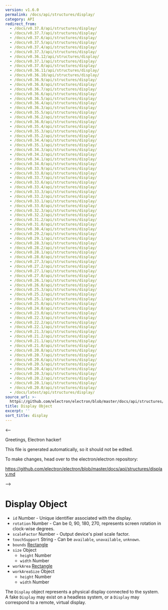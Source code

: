 ```yaml
---
version: v1.6.0
permalink: /docs/api/structures/display/
category: API
redirect_from:
  - /docs/v0.37.8/api/structures/display/
  - /docs/v0.37.7/api/structures/display/
  - /docs/v0.37.6/api/structures/display/
  - /docs/v0.37.5/api/structures/display/
  - /docs/v0.37.4/api/structures/display/
  - /docs/v0.37.3/api/structures/display/
  - /docs/v0.36.12/api/structures/display/
  - /docs/v0.37.1/api/structures/display/
  - /docs/v0.37.0/api/structures/display/
  - /docs/v0.36.11/api/structures/display/
  - /docs/v0.36.10/api/structures/display/
  - /docs/v0.36.9/api/structures/display/
  - /docs/v0.36.8/api/structures/display/
  - /docs/v0.36.7/api/structures/display/
  - /docs/v0.36.6/api/structures/display/
  - /docs/v0.36.5/api/structures/display/
  - /docs/v0.36.4/api/structures/display/
  - /docs/v0.36.3/api/structures/display/
  - /docs/v0.35.5/api/structures/display/
  - /docs/v0.36.2/api/structures/display/
  - /docs/v0.36.0/api/structures/display/
  - /docs/v0.35.4/api/structures/display/
  - /docs/v0.35.3/api/structures/display/
  - /docs/v0.35.2/api/structures/display/
  - /docs/v0.34.4/api/structures/display/
  - /docs/v0.35.1/api/structures/display/
  - /docs/v0.34.3/api/structures/display/
  - /docs/v0.34.2/api/structures/display/
  - /docs/v0.34.1/api/structures/display/
  - /docs/v0.34.0/api/structures/display/
  - /docs/v0.33.9/api/structures/display/
  - /docs/v0.33.8/api/structures/display/
  - /docs/v0.33.7/api/structures/display/
  - /docs/v0.33.6/api/structures/display/
  - /docs/v0.33.4/api/structures/display/
  - /docs/v0.33.3/api/structures/display/
  - /docs/v0.33.2/api/structures/display/
  - /docs/v0.33.1/api/structures/display/
  - /docs/v0.33.0/api/structures/display/
  - /docs/v0.32.3/api/structures/display/
  - /docs/v0.32.2/api/structures/display/
  - /docs/v0.31.2/api/structures/display/
  - /docs/v0.31.0/api/structures/display/
  - /docs/v0.30.4/api/structures/display/
  - /docs/v0.29.2/api/structures/display/
  - /docs/v0.29.1/api/structures/display/
  - /docs/v0.28.3/api/structures/display/
  - /docs/v0.28.2/api/structures/display/
  - /docs/v0.28.1/api/structures/display/
  - /docs/v0.28.0/api/structures/display/
  - /docs/v0.27.3/api/structures/display/
  - /docs/v0.27.2/api/structures/display/
  - /docs/v0.27.1/api/structures/display/
  - /docs/v0.27.0/api/structures/display/
  - /docs/v0.26.1/api/structures/display/
  - /docs/v0.26.0/api/structures/display/
  - /docs/v0.25.3/api/structures/display/
  - /docs/v0.25.2/api/structures/display/
  - /docs/v0.25.1/api/structures/display/
  - /docs/v0.25.0/api/structures/display/
  - /docs/v0.24.0/api/structures/display/
  - /docs/v0.23.0/api/structures/display/
  - /docs/v0.22.3/api/structures/display/
  - /docs/v0.22.2/api/structures/display/
  - /docs/v0.22.1/api/structures/display/
  - /docs/v0.21.3/api/structures/display/
  - /docs/v0.21.2/api/structures/display/
  - /docs/v0.21.1/api/structures/display/
  - /docs/v0.21.0/api/structures/display/
  - /docs/v0.20.8/api/structures/display/
  - /docs/v0.20.7/api/structures/display/
  - /docs/v0.20.6/api/structures/display/
  - /docs/v0.20.5/api/structures/display/
  - /docs/v0.20.4/api/structures/display/
  - /docs/v0.20.3/api/structures/display/
  - /docs/v0.20.2/api/structures/display/
  - /docs/v0.20.1/api/structures/display/
  - /docs/v0.20.0/api/structures/display/
  - /docs/latest/api/structures/display/
source_url: >-
  https://github.com/electron/electron/blob/master/docs/api/structures/display.md
title: Display Object
excerpt: ''
sort_title: display
---
```



<--

Greetings, Electron hacker!

This file is generated automatically, so it should not be edited.

To make changes, head over to the electron/electron repository:

https://github.com/electron/electron/blob/master/docs/api/structures/display.md

-->

# Display Object

*   `id` Number - Unique identifier associated with the display.
*   `rotation` Number - Can be 0, 90, 180, 270, represents screen rotation in clock-wise degrees.
*   `scaleFactor` Number - Output device's pixel scale factor.
*   `touchSupport` String - Can be `available`, `unavailable`, `unknown`.
*   `bounds` [Rectangle]({{site.baseurl}}/docs/api/structures/rectangle)
*   `size` Object
    *   `height` Number
    *   `width` Number
*   `workArea` [Rectangle]({{site.baseurl}}/docs/api/structures/rectangle)
*   `workAreaSize` Object
    *   `height` Number
    *   `width` Number

The `Display` object represents a physical display connected to the system. A fake `Display` may exist on a headless system, or a `Display` may correspond to a remote, virtual display.
